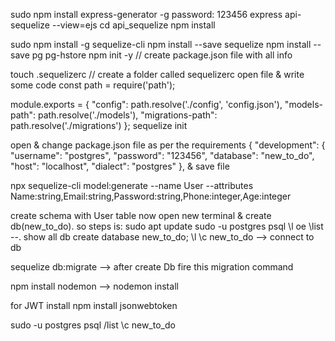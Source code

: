 sudo npm install express-generator -g
password: 123456
express api-sequelize --view=ejs
cd api_sequelize
npm install 

sudo npm install -g sequelize-cli
npm install --save sequelize
npm install --save pg pg-hstore
npm init -y  // create package.json file with all info

touch .sequelizerc  // create a folder called sequelizerc
open file & write some code 
const path = require('path');

module.exports = {
  "config": path.resolve('./config', 'config.json'),
  "models-path": path.resolve('./models'),
  "migrations-path": path.resolve('./migrations') 
};
sequelize init


open & change package.json file as per the requirements 
 {
  "development": {
    "username": "postgres",
    "password": "123456",
    "database": "new_to_do",
    "host": "localhost",
    "dialect": "postgres"
  },
  & save file 


npx sequelize-cli model:generate --name User --attributes Name:string,Email:string,Password:string,Phone:integer,Age:integer

create schema with User table 
now open new terminal & create db(new_to_do).
so steps is:
sudo apt update
sudo -u postgres psql
\l oe \list --. show all db 
create database new_to_do;
\l
\c new_to_do  --> connect to db 

sequelize db:migrate  --> after create Db fire this migration command 

npm install nodemon  --> nodemon install 



for JWT install 
npm install jsonwebtoken


sudo -u postgres psql
/list
\c new_to_do 







